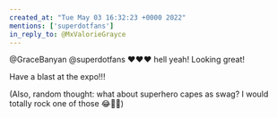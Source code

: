 ```yaml
---
created_at: "Tue May 03 16:32:23 +0000 2022"
mentions: ['superdotfans']
in_reply_to: @MxValorieGrayce
---
```


@GraceBanyan @superdotfans ❤❤❤ hell yeah! Looking great! 

Have a blast at the expo!!!

(Also, random thought: what about superhero capes as swag? I would totally rock one of those 😂🦸‍♂️)